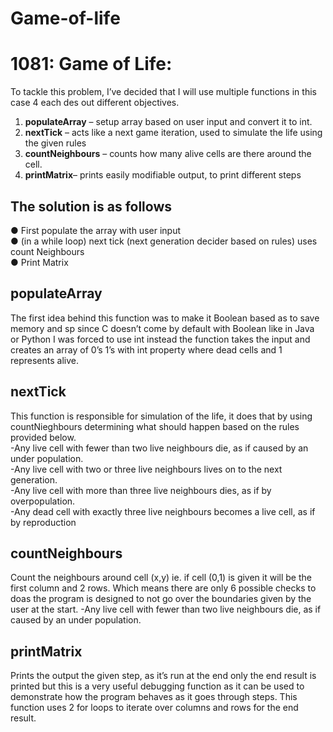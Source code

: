 # Game-of-life

# 1081: Game of Life:
To tackle this problem, I’ve decided that I will use multiple functions in this case 4 each des
out different objectives.
1. **populateArray** – setup array based on user input and convert it to int.
2. **nextTick** – acts like a next game iteration, used to simulate the life using the given rules
3. **countNeighbours** – counts how many alive cells are there around the cell.
4. **printMatrix**– prints easily modifiable output, to print different steps

## The solution is as follows
● First populate the array with user input\
● (in a while loop) next tick (next generation decider based on rules) uses count Neighbours\
● Print Matrix
## populateArray
The first idea behind this function was to make it Boolean based as to save memory and sp
since C doesn’t come by default with Boolean like in Java or Python I was forced to use int
instead the function takes the input and creates an array of 0’s 1’s with int property where
dead cells and 1 represents alive.
## nextTick
This function is responsible for simulation of the life, it does that by using countNieghbours
determining what should happen based on the rules provided below.\
-Any live cell with fewer than two live neighbours die, as if caused by an under population.\
-Any live cell with two or three live neighbours lives on to the next generation.\
-Any live cell with more than three live neighbours dies, as if by overpopulation.\
-Any dead cell with exactly three live neighbours becomes a live cell, as if by reproduction

## countNeighbours
Count the neighbours around cell (x,y) ie. if cell (0,1) is given it will be the first column and 2 rows.
Which means there are only 6 possible checks to doas the program is designed to not go over the
boundaries given by the user at the start. -Any live cell with fewer than two live neighbours die, as if
caused by an under population.
## printMatrix
Prints the output the given step, as it’s run at the end only the end result is printed but this is a very
useful debugging function as it can be used to demonstrate how the program behaves as it goes through
steps. This function uses 2 for loops to iterate over columns and rows for the end result.
